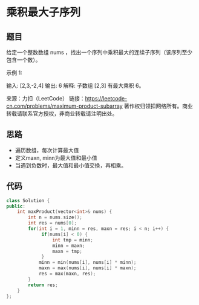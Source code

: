 # 乘积最大子序列
## 题目

给定一个整数数组 nums ，找出一个序列中乘积最大的连续子序列（该序列至少包含一个数）。

示例 1:

输入: [2,3,-2,4]
输出: 6
解释: 子数组 [2,3] 有最大乘积 6。

来源：力扣（LeetCode）
链接：https://leetcode-cn.com/problems/maximum-product-subarray
著作权归领扣网络所有。商业转载请联系官方授权，非商业转载请注明出处。
## 思路
- 遍历数组，每次计算最大值
- 定义maxn, minn为最大值和最小值
- 当遇到负数时，最大值和最小值交换，再相乘。
## 代码
```c++
class Solution {
public:
    int maxProduct(vector<int>& nums) {
        int n = nums.size();
        int res = nums[0];
        for(int i = 1, minn = res, maxn = res; i < n; i++) {
             if(nums[i] < 0) {
                 int tmp = minn;
                 minn = maxn;
                 maxn = tmp;
             }
            minn = min(nums[i], nums[i] * minn);
            maxn = max(nums[i], nums[i] * maxn);
            res = max(maxn, res);
        }
        return res;
    }
};
```